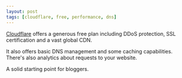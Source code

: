 ```yaml
---
layout: post
tags: [cloudflare, free, performance, dns]
---
```

[Cloudflare](https://www.cloudflare.com/plans/free/) offers a generous free plan including DDoS protection, SSL certification and a vast global CDN.

It also offers basic DNS management and some caching capabilities. There's also analytics about requests to your website.

A solid starting point for bloggers.
